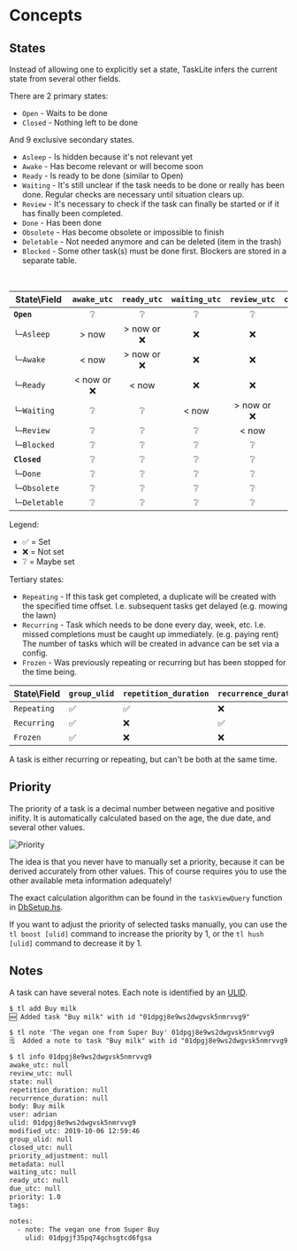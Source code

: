 # Concepts

## States

Instead of allowing one to explicitly set a state, TaskLite infers the
current state from several other fields.

There are 2 primary states:

- `Open` - Waits to be done
- `Closed` - Nothing left to be done

And 9 exclusive secondary states.

- `Asleep` - Is hidden because it's not relevant yet
- `Awake` - Has become relevant or will become soon
- `Ready` - Is ready to be done (similar to Open)
- `Waiting` - It's still unclear if the task needs to be done or really has been
    done. Regular checks are necessary until situation clears up.
- `Review` - It's necessary to check if the task can finally be started or
    if it has finally been completed.
- `Done` - Has been done
- `Obsolete` - Has become obsolete or impossible to finish
- `Deletable` - Not needed anymore and can be deleted (item in the trash)
- `Blocked` - Some other task(s) must be done first.
    Blockers are stored in a separate table.

&nbsp;

<small>

State\Field|`awake_utc`|`ready_utc`|`waiting_utc`|`review_utc`|`closed_utc`|`state`
-----------|:---------:|:---------:|:----------:|:---------:|:--------:|:------:
**`Open`**   |   ❔      |    ❔     |   ❔    |    ❔     |  ❌  |    ❌
`└─Asleep`   | > now     |> now or ❌|   ❌    |    ❌     |  ❌  |    ❌
`└─Awake`    | < now     |> now or ❌|   ❌    |    ❌     |  ❌  |    ❌
`└─Ready`    |< now or ❌| < now     |   ❌    |    ❌     |  ❌  |    ❌
`└─Waiting`  |   ❔      |    ❔    |   < now  |> now or ❌|  ❌  |    ❌
`└─Review`   |   ❔      |    ❔    |    ❔    | < now     |  ❌  |    ❌
`└─Blocked`  |   ❔      |    ❔    |    ❔    |    ❔     |  ❌  |    ❌
**`Closed`** |   ❔      |    ❔    |    ❔    |    ❔     |  ✅  |    ❔
`└─Done`     |   ❔      |    ❔    |    ❔    |    ❔     |  ✅  |`Done`
`└─Obsolete` |   ❔      |    ❔    |    ❔    |    ❔     |  ✅  |`Obsolete`
`└─Deletable`|   ❔      |    ❔    |    ❔    |    ❔     |  ✅  |`Deletable`

</small>

Legend:
- ✅ = Set
- ❌ = Not set
- ❔ = Maybe set


Tertiary states:

- `Repeating` - If this task get completed, a duplicate will be created
    with the specified time offset.
    I.e. subsequent tasks get delayed
    (e.g. mowing the lawn)
- `Recurring` - Task which needs to be done every day, week, etc.
    I.e. missed completions must be caught up immediately.
    (e.g. paying rent)
    The number of tasks which will be created in advance
    can be set via a config.
- `Frozen` - Was previously repeating or recurring but has been stopped
    for the time being.


State\Field |`group_ulid`|`repetition_duration`|`recurrence_duration`
------------|------------|---------------------|---------------------
`Repeating` | ✅         | ✅                  | ❌
`Recurring` | ✅         | ❌                  | ✅
`Frozen`    | ✅         | ❌                  | ❌

A task is either recurring or repeating,
but can't be both at the same time.


## Priority

The priority of a task is a decimal number
between negative and positive inifity.
It is automatically calculated based on the age, the due date,
and several other values.

![Priority](images/priority.png)

The idea is that you never have to manually set a priority,
because it can be derived accurately from other values.
This of course requires you
to use the other available meta information adequately!

The exact calculation algorithm can be found
in the `taskViewQuery` function in [DbSetup.hs].

[DbSetup.hs]:
    https://github.com/ad-si/TaskLite/blob/master/tasklite-core/source/DbSetup.hs

If you want to adjust the priority of selected tasks manually,
you can use the `tl boost [ulid]` command to increase the priority by 1,
or the `tl hush [ulid]` command to decrease it by 1.


## Notes

A task can have several notes. Each note is identified by an [ULID].

[ULID]: https://github.com/ulid/spec

```txt
$ tl add Buy milk
🆕 Added task "Buy milk" with id "01dpgj8e9ws2dwgvsk5nmrvvg9"

$ tl note 'The vegan one from Super Buy' 01dpgj8e9ws2dwgvsk5nmrvvg9
🗒  Added a note to task "Buy milk" with id "01dpgj8e9ws2dwgvsk5nmrvvg9"

$ tl info 01dpgj8e9ws2dwgvsk5nmrvvg9
awake_utc: null
review_utc: null
state: null
repetition_duration: null
recurrence_duration: null
body: Buy milk
user: adrian
ulid: 01dpgj8e9ws2dwgvsk5nmrvvg9
modified_utc: 2019-10-06 12:59:46
group_ulid: null
closed_utc: null
priority_adjustment: null
metadata: null
waiting_utc: null
ready_utc: null
due_utc: null
priority: 1.0
tags:

notes:
  - note: The vegan one from Super Buy
    ulid: 01dpgjf35pq74gchsgtcd6fgsa
```
